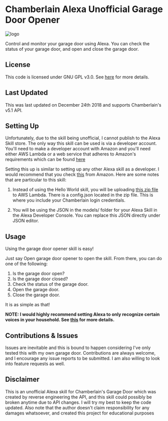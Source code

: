 # Chamberlain Alexa Unofficial Garage Door Opener
![logo](https://github.com/brilam/Chamberlain-Alexa-Garage-Door-Opener/blob/master/logo/alexa-garage-door-opener-logo.png)

Control and monitor your garage door using Alexa. You can check the status of your garage door, and open and close the
garage door.

## License
This code is licensed under GNU GPL v3.0. See [here](https://github.com/brilam/Chamberlain-Alexa-Garage-Door-Opener/blob/master/LICENSE) for more details.

## Last Updated
This was last updated on December 24th 2018 and supports Chamberlain's v5.1 API. 

## Setting Up
Unfortunately, due to the skill being unofficial, I cannot publish to the Alexa Skill store. The only way this skill can
be used is via a developer account. You'll need to make a developer account with Amazon and you'll need either AWS
Lambda or a web service that adheres to Amazon's requirements which can be found [here](https://developer.amazon.com/docs/custom-skills/host-a-custom-skill-as-a-web-service.html)

Setting this up is similar to setting up any other Alexa skill as a developer. I would recommend that you check [this](https://github.com/alexa/skill-sample-python-helloworld-classes/blob/master/instructions/1-voice-user-interface.md) 
from Amazon. Here are some notes that are particular to this skill:

1) Instead of using the Hello World skill, you will be uploading [this zip file](https://github.com/brilam/Chamberlain-Alexa-Garage-Door-Opener/releases/tag/v1.0) to AWS Lambda. There is a config.json located 
in the zip file. This is where you include your Chamberlain login credentials. 

2) You will be using the JSON in the models/ folder for your Alexa Skill in the Alexa Developer Console. 
You can replace this JSON directly under JSON editor.

## Usage
Using the garage door opener skill is easy!

Just say Open garage door opener to open the skill. From there, you can do one of the following:

1. Is the garage door open?
2. Is the garage door closed?
3. Check the status of the garage door.
4. Open the garage door.
5. Close the garage door.

It is as simple as that!

**NOTE: I would highly recommend setting Alexa to only recognize certain voices in your household. See [this](https://www.amazon.com/gp/help/customer/display.html?nodeId=202199330) for more details.**

## Contributions & Issues
Issues are inevitable and this is bound to happen considering I've only tested this with my own garage door. 
Contributions are always welcome, and I encourage any issue reports to be submitted. I am also willing to 
look into feature requests as well.

## Disclaimer
This is an unofficial Alexa skill for Chamberlain's Garage Door which was created by reverse engineering the API, and this
skill could possibly be broken anytime due to API changes. I will try my best to keep the code updated. Also note that the author 
doesn't claim responsibility for any damages whatsoever, and created this project for educational purposes 


